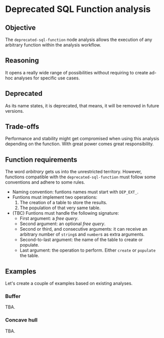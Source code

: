 # Deprecated SQL Function analysis

## Objective
The `deprecated-sql-function` node analysis allows the execution of any arbitrary function within the analysis workflow.

## Reasoning
It opens a really wide range of possibilities without requiring to create ad-hoc analyses for specific use cases.

## Deprecated
As its name states, it is deprecated, that means, it will be removed in future versions.

## Trade-offs
Performance and stability might get compromised when using this analysis depending on the function. With great power comes great responsibility.

## Function requirements
The word _arbitrary_ gets us into the unrestricted territory. However, functions compatible with the `deprecated-sql-function` must follow some conventions and adhere to some rules.

 - Naming convention: funtions names must start with `DEP_EXT_`.
 - Funtions must implement two operations:
   1. The creation of a table to store the results.
   2. The population of that very same table.
 - (TBC) Funtions must handle the following signature:
   * First argument: a _free query_.
   * Second argument: an optional _free query_.
   * Second or third, and consecutive arguments: it can receive an arbitrary number of `string`s and `number`s as extra arguments.
   * Second-to-last argument: the name of the table to create or populate.
   * Last argument: the operation to perform. Either `create` or `populate` the table.

## Examples

Let's create a couple of examples based on existing analyses.

### Buffer

TBA.

### Concave hull

TBA.
